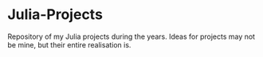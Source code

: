 # Julia-Projects

Repository of my Julia projects during the years.
Ideas for projects may not be mine, but their entire realisation is.

